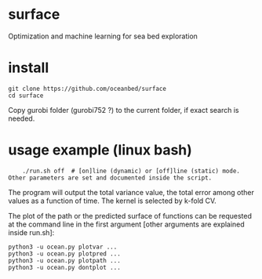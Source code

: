 # surface
Optimization and machine learning for sea bed exploration

# install
```
git clone https://github.com/oceanbed/surface
cd surface
```
Copy gurobi folder (gurobi752 ?) to the current folder, if exact search is needed.

# usage example (linux bash)
```
    ./run.sh off  # [on]line (dynamic) or [off]line (static) mode. Other parameters are set and documented inside the script.
```
The program will output the total variance value, the total error among other values as a function of time.
The kernel is selected by k-fold CV.

The plot of the path or the predicted surface of functions can be requested at the command line in the first argument
[other arguments are explained inside run.sh]:
```
python3 -u ocean.py plotvar ...
python3 -u ocean.py plotpred ...
python3 -u ocean.py plotpath ...
python3 -u ocean.py dontplot ...
```

